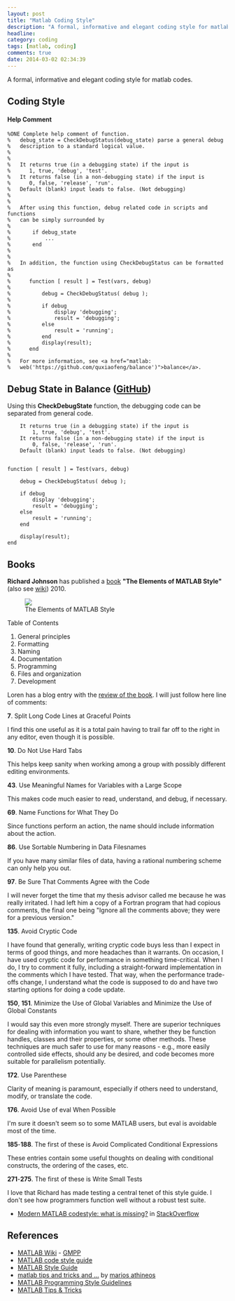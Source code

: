 ```yaml
---
layout: post
title: "Matlab Coding Style"
description: "A formal, informative and elegant coding style for matlab codes."
headline: 
category: coding
tags: [matlab, coding]
comments: true
date: 2014-03-02 02:34:39
---
```


A formal, informative and elegant coding style for matlab codes.

<!--more-->

## Coding Style

#### Help Comment ####

    %ONE Complete help comment of function.
    %   debug_state = CheckDebugStatus(debug_state) parse a general debug
    %   description to a standard logical value.
    %
    %
    %   It returns true (in a debugging state) if the input is
    %      1, true, 'debug', 'test'.
    %   It returns false (in a non-debugging state) if the input is
    %      0, false, 'release', 'run'.
    %   Default (blank) input leads to false. (Not debugging)
    %
    %
    %   After using this function, debug related code in scripts and functions
    %   can be simply surrounded by
    %
    %       if debug_state
    %           ...
    %       end
    %
    %
    %   In addition, the function using CheckDebugStatus can be formatted as
    %
    %      function [ result ] = Test(vars, debug)
    %
    %          debug = CheckDebugStatus( debug );
    %
    %          if debug
    %              display 'debugging';
    %              result = 'debugging';
    %          else
    %              result = 'running';
    %          end
    %          display(result);
    %      end
    %
    %   For more information, see <a href="matlab:
    %   web('https://github.com/quxiaofeng/balance')">balance</a>.

## Debug State in Balance ([GitHub](https://github.com/quxiaofeng/balance))

Using this **CheckDebugState** function, the debugging code can be separated from general code.

        It returns true (in a debugging state) if the input is
            1, true, 'debug', 'test'.
        It returns false (in a non-debugging state) if the input is
            0, false, 'release', 'run'.
        Default (blank) input leads to false. (Not debugging)


    function [ result ] = Test(vars, debug)

        debug = CheckDebugStatus( debug );

        if debug
            display 'debugging';
            result = 'debugging';
        else
            result = 'running';
        end

        display(result);
    end

## Books

**Richard Johnson** has published a [book](http://www.cambridge.org/us/knowledge/isbn/item5745060/?site_locale=en_US) **"The Elements of MATLAB Style"** (also see [wiki](https://sites.google.com/site/matlabstyleguidelines/)) 2010.

<figure>
  <img src="http://i.stack.imgur.com/CpCOr.jpg">
  <figcaption>
  The Elements of MATLAB Style
  </figcaption>
</figure>

Table of Contents

1. General principles
2. Formatting
3. Naming
4. Documentation
5. Programming
6. Files and organization
7. Development

Loren has a blog entry with the [review of the book](http://blogs.mathworks.com/loren/2011/02/10/book-review-the-elements-of-matlab-style/). I will just follow here line of comments:

**7**. Split Long Code Lines at Graceful Points

I find this one useful as it is a total pain having to trail far off to the right in any editor, even though it is possible.
 
**10**. Do Not Use Hard Tabs
 
This helps keep sanity when working among a group with possibly different editing environments.
 
**43**. Use Meaningful Names for Variables with a Large Scope
 
This makes code much easier to read, understand, and debug, if necessary.
 
**69**. Name Functions for What They Do
 
Since functions perform an action, the name should include information about the action.
 
**86**. Use Sortable Numbering in Data Filesnames

If you have many similar files of data, having a rational numbering scheme can only help you out. 

**97**. Be Sure That Comments Agree with the Code
 
I will never forget the time that my thesis advisor called me because he was really irritated. I had left him a copy of a Fortran program that had copious comments, the final one being "Ignore all the comments above; they were for a previous version."
 
**135**. Avoid Cryptic Code
 
I have found that generally, writing cryptic code buys less than I expect in terms of good things, and more headaches than it warrants. On occasion, I have used cryptic code for performance in something time-critical. When I do, I try to comment it fully, including a straight-forward implementation in the comments which I have tested. That way, when the performance trade-offs change, I understand what the code is supposed to do and have two starting options for doing a code update.
 
**150**, **151**. Minimize the Use of Global Variables and Minimize the Use of Global Constants
 
I would say this even more strongly myself. There are superior techniques for dealing with information you want to share, whether they be function handles, classes and their properties, or some other methods. These techniques are much safer to use for many reasons - e.g., more easily controlled side effects, should any be desired, and code becomes more suitable for parallelism potentially.
 
**172**. Use Parenthese

Clarity of meaning is paramount, especially if others need to understand, modify, or translate the code.
 
**176**. Avoid Use of eval When Possible

I'm sure it doesn't seem so to some MATLAB users, but eval is avoidable most of the time.
 
**185**-**188**. The first of these is Avoid Complicated Conditional Expressions
 
These entries contain some useful thoughts on dealing with conditional constructs, the ordering of the cases, etc.
 
**271**-**275**. The first of these is Write Small Tests

I love that Richard has made testing a central tenet of this style guide. I don't see how programmers function well without a robust test suite.

+ [Modern MATLAB codestyle: what is missing?](http://stackoverflow.com/questions/17453244/modern-matlab-codestyle-what-is-missing) in [StackOverflow](http://stackoverflow.com/)

References
----------

+ [MATLAB Wiki](http://matlab.wikia.com/wiki/FAQ) - [GMPP](http://www.mit.edu/~pwb/cssm/GMPP.pdf)
+ [MATLAB code style guide](http://4dpiecharts.com/matlab-code-style-guide/)
+ [MATLAB Style Guide](http://www.cs.cornell.edu/courses/cs99/2002fa/matlabstyle.html)
+ [matlab tips and tricks and ...](http://www.ee.columbia.edu/~marios/matlab/matlab_tricks.html) by [marios athineos](http://www.ee.columbia.edu/~marios/)
+ [MATLAB Programming Style Guidelines](http://www.mathworks.com/matlabcentral/fileexchange/2529-matlab-programming-style-guidelines)
+ [MATLAB Tips & Tricks](http://www.mathworks.com/matlabcentral/fileexchange/5642-matlab-tips-tricks)